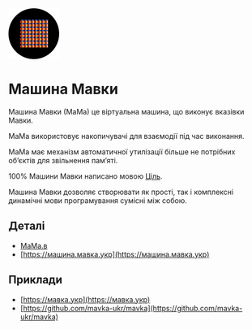<img src="./лого.svg" width="100" height="100" />

# Машина Мавки

Машина Мавки (МаМа) це віртуальна машина, що виконує вказівки Мавки.

МаМа використовує накопичувачі для взаємодії під час виконання.

МаМа має механізм автоматичної утилізації більше не потрібних обʼєктів для звільнення памʼяті.

100% Машини Мавки написано мовою [Ціль](https://ціль.укр).

Машина Мавки дозволяє створювати як прості, так і комплексні динамічні мови програмування сумісні між собою.

## Деталі

- [МаМа.в](./МаМа.в)
- [https://машина.мавка.укр](https://машина.мавка.укр)

## Приклади

- [https://мавка.укр](https://мавка.укр)
- [https://github.com/mavka-ukr/mavka](https://github.com/mavka-ukr/mavka)